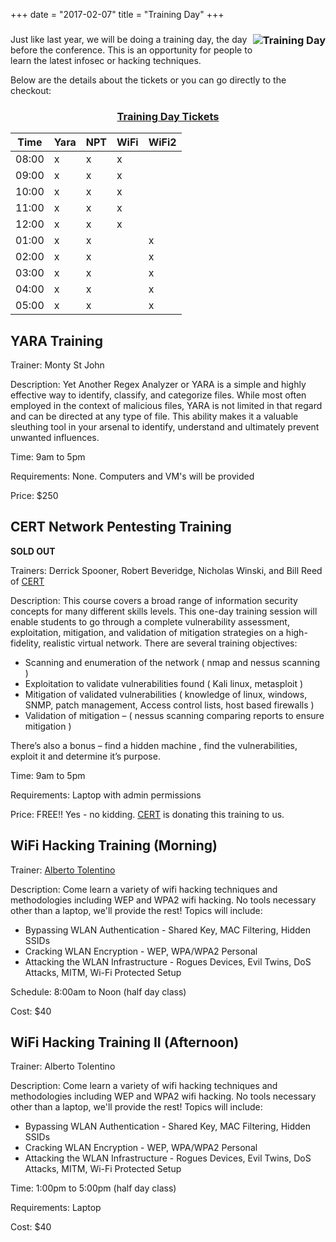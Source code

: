 +++
date = "2017-02-07"
title = "Training Day"
+++

### <div style="float:right">![Training Day](/img/icons/training.png)</div>


Just like last year, we will be doing a training day, the day before the conference. This is an opportunity for people to learn the latest infosec or hacking techniques. 

Below are the details about the tickets or you can go directly to the checkout:

### <div align="center">[Training Day Tickets](https://bsidesroc2017training.eventbrite.com)</div>

Time    | Yara | NPT | WiFi | WiFi2
--------|-----|-----|-----|----------------------------
08:00	| x  |  x  |  x  |  
09:00	| x  |  x  |  x  |
10:00   | x  |  x  |  x  |
11:00   | x  |  x  |  x  |
12:00   | x  |  x  |  x  |  
01:00    | x  |  x  |     | x
02:00    | x  |  x  |     | x
03:00    | x  |  x  |     | x
04:00    | x  |  x  |     | x
05:00    | x  |  x  |     | x

## YARA Training
Trainer: Monty St John

Description: Yet Another Regex Analyzer or YARA is a simple and highly effective way to identify, classify, and categorize files. While most often employed in the context of malicious files, YARA is not limited in that regard and can be directed at any type of file. This ability makes it a valuable sleuthing tool in your arsenal to identify, understand and ultimately prevent unwanted influences.

Time: 9am to 5pm

Requirements: None. Computers and VM's will be provided

Price: $250

## CERT Network Pentesting Training

**SOLD OUT**

Trainers: Derrick Spooner, Robert Beveridge, Nicholas Winski, and Bill Reed of [CERT](https://www.cert.org)

Description: This course covers a broad range of information security concepts for many different skills levels. This one-day training session will enable students to go through a complete vulnerability assessment, exploitation, mitigation, and validation of mitigation strategies on a high-fidelity, realistic virtual network. There are several training objectives:

* Scanning and enumeration of the network ( nmap and nessus scanning )
* Exploitation to validate vulnerabilities found ( Kali linux, metasploit )
* Mitigation of validated vulnerabilities ( knowledge of linux, windows, SNMP, patch management, Access control lists, host based firewalls )
* Validation of mitigation – ( nessus scanning comparing reports to ensure mitigation )

There’s also a bonus – find a hidden machine , find the vulnerabilities, exploit it and determine it’s purpose.

Time: 9am to 5pm

Requirements: Laptop with admin permissions

Price: FREE!! Yes - no kidding. [CERT](https://www.cert.org) is donating this training to us.

## WiFi Hacking Training (Morning)
Trainer: [Alberto Tolentino](https://www.thehackerground.com/)

Description: Come learn a variety of wifi hacking techniques and methodologies including WEP and WPA2 wifi hacking. No tools necessary other than a laptop, we'll provide the rest!
Topics will include:

* Bypassing WLAN Authentication - Shared Key, MAC Filtering, Hidden SSIDs
* Cracking WLAN Encryption - WEP, WPA/WPA2 Personal
* Attacking the WLAN Infrastructure - Rogues Devices, Evil Twins, DoS Attacks, MITM, Wi-Fi Protected Setup

Schedule: 8:00am to Noon (half day class)

Cost: $40


## WiFi Hacking Training II (Afternoon)
Trainer: Alberto Tolentino

Description: Come learn a variety of wifi hacking techniques and methodologies including WEP and WPA2 wifi hacking. No tools necessary other than a laptop, we'll provide the rest!
Topics will include:

* Bypassing WLAN Authentication - Shared Key, MAC Filtering, Hidden SSIDs
* Cracking WLAN Encryption - WEP, WPA/WPA2 Personal
* Attacking the WLAN Infrastructure - Rogues Devices, Evil Twins, DoS Attacks, MITM, Wi-Fi Protected Setup

Time: 1:00pm to 5:00pm (half day class)

Requirements: Laptop

Cost: $40
